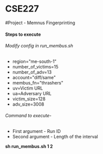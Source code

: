 # CSE227
#Project - Memnus Fingerprinting

#### Steps to execute

###### Modify config in run_membus.sh
* region="me-south-1"
* number_of_victims=15
* number_of_adv=13
* account="diff/same"
* membus_fn="thrashers"
* uv=Victim URL
* ua=Adversary URL
* victim_size=128
* adv_size=3008

###### Command to execute-
* First argument - Run ID
* Second argument - Length of the interval

**sh run_membus.sh 1 2**



